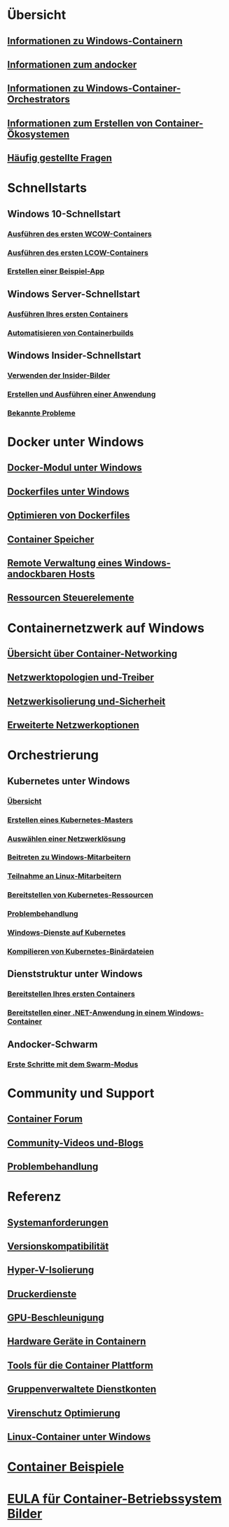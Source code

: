 # Übersicht
## [Informationen zu Windows-Containern](about/index.md)
## [Informationen zum andocker](about/docker-overview.md)
## [Informationen zu Windows-Container-Orchestrators](about/overview-container-orchestrators.md)
## [Informationen zum Erstellen von Container-Ökosystemen](about/container-ecosystem.md)
## [Häufig gestellte Fragen](about/faq.md)

# Schnellstarts
## Windows 10-Schnellstart
### [Ausführen des ersten WCOW-Containers](quick-start/quick-start-windows-10.md)
### [Ausführen des ersten LCOW-Containers](quick-start/quick-start-windows-10-linux.md)
### [Erstellen einer Beispiel-App](quick-start/building-sample-app.md)
## Windows Server-Schnellstart
### [Ausführen Ihres ersten Containers](quick-start/quick-start-windows-server.md)
### [Automatisieren von Containerbuilds](quick-start/quick-start-images.md)
## Windows Insider-Schnellstart
### [Verwenden der Insider-Bilder](quick-start/Using-Insider-Container-Images.md)
### [Erstellen und Ausführen einer Anwendung](quick-start/Nano-RS3-.NET-Core-and-PS.md)
### [Bekannte Probleme](quick-start/Insider-Known-Issues.md)

# Docker unter Windows
## [Docker-Modul unter Windows](manage-docker/configure-docker-daemon.md)
## [Dockerfiles unter Windows](manage-docker/manage-windows-dockerfile.md)
## [Optimieren von Dockerfiles](manage-docker/optimize-windows-dockerfile.md)
## [Container Speicher](manage-containers/container-storage.md)
## [Remote Verwaltung eines Windows-andockbaren Hosts](management/manage_remotehost.md)
## [Ressourcen Steuerelemente](manage-containers/resource-controls.md)

# Containernetzwerk auf Windows
## [Übersicht über Container-Networking](container-networking/architecture.md)
## [Netzwerktopologien und-Treiber](container-networking/network-drivers-topologies.md)
## [Netzwerkisolierung und-Sicherheit](container-networking/network-isolation-security.md)
## [Erweiterte Netzwerkoptionen](container-networking/advanced.md)

# Orchestrierung
## Kubernetes unter Windows 
### [Übersicht](kubernetes/getting-started-kubernetes-windows.md)
### [Erstellen eines Kubernetes-Masters](kubernetes/creating-a-linux-master.md)
### [Auswählen einer Netzwerklösung](kubernetes/network-topologies.md)
### [Beitreten zu Windows-Mitarbeitern](kubernetes/joining-windows-workers.md)
### [Teilnahme an Linux-Mitarbeitern](kubernetes/joining-linux-workers.md)
### [Bereitstellen von Kubernetes-Ressourcen](kubernetes/deploying-resources.md)
### [Problembehandlung](kubernetes/common-problems.md)
### [Windows-Dienste auf Kubernetes](kubernetes/kube-windows-services.md)
### [Kompilieren von Kubernetes-Binärdateien](kubernetes/compiling-kubernetes-binaries.md)
## Dienststruktur unter Windows
### [Bereitstellen Ihres ersten Containers](/azure/service-fabric/service-fabric-quickstart-containers)
### [Bereitstellen einer .NET-Anwendung in einem Windows-Container](/azure/service-fabric/service-fabric-host-app-in-a-container) 
## Andocker-Schwarm
### [Erste Schritte mit dem Swarm-Modus](manage-containers/swarm-mode.md)

# Community und Support
## [Container Forum](https://social.msdn.microsoft.com/Forums/home?forum=windowscontainers)
## [Community-Videos und-Blogs](communitylinks.md)
## [Problembehandlung](troubleshooting.md)

# Referenz
## [Systemanforderungen](deploy-containers/system-requirements.md)
## [Versionskompatibilität](deploy-containers/version-compatibility.md)
## [Hyper-V-Isolierung](manage-containers/hyperv-container.md)
## [Druckerdienste](deploy-containers/print-spooler.md)
## [GPU-Beschleunigung](deploy-containers/gpu-acceleration.md)
## [Hardware Geräte in Containern](deploy-containers/hardware-devices-in-containers.md)
## [Tools für die Container Plattform](deploy-containers/containerd.md)
## [Gruppenverwaltete Dienstkonten](manage-containers/manage-serviceaccounts.md)
## [Virenschutz Optimierung](https://docs.microsoft.com/windows-hardware/drivers/ifs/anti-virus-optimization-for-windows-containers)
## [Linux-Container unter Windows](deploy-containers/linux-containers.md)

# [Container Beispiele](samples.md)

# [EULA für Container-Betriebssystem Bilder](Images_EULA.md)
